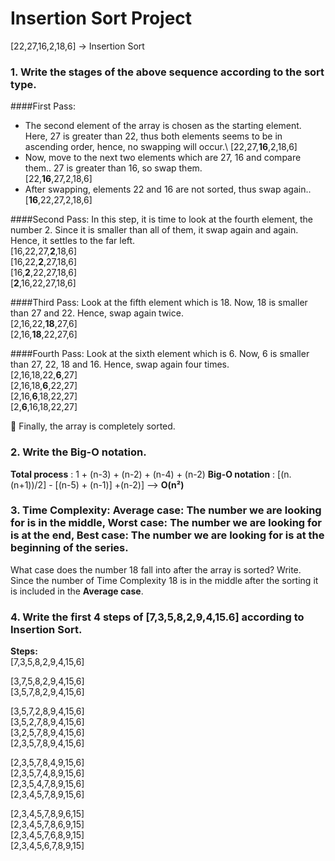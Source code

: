 # Insertion Sort Project

[22,27,16,2,18,6] -> Insertion Sort


### 1. Write the stages of the above sequence according to the sort type.

####First Pass:
- The second element of the array is chosen as the starting element.
Here, 27 is greater than 22, thus both elements seems to be in ascending order, hence, no swapping will occur.\ 
    [22,27,**16**,2,18,6]
- Now, move to the next two elements which are 27, 16 and compare them..
27 is greater than 16, so swap them.\
    [22,**16**,27,2,18,6]
- After swapping, elements 22 and 16 are not sorted, thus swap again..\
    [**16**,22,27,2,18,6]

####Second Pass:
In this step, it is time to look at the fourth element, the number 2. Since it is smaller than all of them, it swap again and again. Hence, it settles to the far left.\
[16,22,27,**2**,18,6]\
[16,22,**2**,27,18,6]\
[16,**2**,22,27,18,6]\
[**2**,16,22,27,18,6]

####Third Pass:
Look at the fifth element which is 18. Now, 18 is smaller than 27 and 22. Hence, swap again twice.\
[2,16,22,**18**,27,6]\
[2,16,**18**,22,27,6]

####Fourth Pass:
Look at the sixth element which is 6. Now, 6 is smaller than 27, 22, 18 and 16. Hence, swap again four times.\
[2,16,18,22,**6**,27]\
[2,16,18,**6**,22,27]\
[2,16,**6**,18,22,27]\
[2,**6**,16,18,22,27]

👋 Finally, the array is completely sorted.

### 2. Write the Big-O notation.

**Total process**  : 1 + (n-3) + (n-2) + (n-4) + (n-2) 
**Big-O notation** : [(n.(n+1))/2] - [(n-5) + (n-1)] +(n-2)]
--> **O(n²)**  

### 3. Time Complexity: Average case: The number we are looking for is in the middle, Worst case: The number we are looking for is at the end, Best case: The number we are looking for is at the beginning of the series.
  What case does the number 18 fall into after the array is sorted? Write.
Since the number of Time Complexity 18 is in the middle after the sorting it is included in the **Average case**.
### 4. Write the first 4 steps of [7,3,5,8,2,9,4,15.6] according to Insertion Sort.

**Steps:**
\
[7,3,5,8,2,9,4,15,6]

[3,7,5,8,2,9,4,15,6]\
[3,5,7,8,2,9,4,15,6]

[3,5,7,2,8,9,4,15,6]\
[3,5,2,7,8,9,4,15,6]\
[3,2,5,7,8,9,4,15,6]\
[2,3,5,7,8,9,4,15,6]

[2,3,5,7,8,4,9,15,6]\
[2,3,5,7,4,8,9,15,6]\
[2,3,5,4,7,8,9,15,6]\
[2,3,4,5,7,8,9,15,6]

[2,3,4,5,7,8,9,6,15]\
[2,3,4,5,7,8,6,9,15]\
[2,3,4,5,7,6,8,9,15]\
[2,3,4,5,6,7,8,9,15]